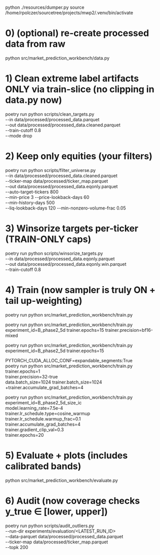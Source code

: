 python ./resources/dumper.py
source /home/rpolczer/sourcetree/projects/mwp2/.venv/bin/activate

# 0) (optional) re-create processed data from raw
python src/market_prediction_workbench/data.py

# 1) Clean extreme label artifacts ONLY via train-slice (no clipping in data.py now)
poetry run python scripts/clean_targets.py \
  --in data/processed/processed_data.parquet \
  --out data/processed/processed_data.cleaned.parquet \
  --train-cutoff 0.8 \
  --mode drop

# 2) Keep only equities (your filters)
poetry run python scripts/filter_universe.py \
  --in data/processed/processed_data.cleaned.parquet \
  --ticker-map data/processed/ticker_map.parquet \
  --out data/processed/processed_data.eqonly.parquet \
  --auto-target-tickers 800 \
  --min-price 3 --price-lookback-days 60 \
  --min-history-days 500 \
  --liq-lookback-days 120 --min-nonzero-volume-frac 0.05

# 3) Winsorize targets per-ticker (TRAIN-ONLY caps)
poetry run python scripts/winsorize_targets.py \
  --in data/processed/processed_data.eqonly.parquet \
  --out data/processed/processed_data.eqonly.win.parquet \
  --train-cutoff 0.8

# 4) Train (now sampler is truly ON + tail up-weighting)
poetry run python src/market_prediction_workbench/train.py

poetry run python src/market_prediction_workbench/train.py \
  experiment_id=B_phase2_5d trainer.epochs=15 trainer.precision=bf16-mixed

poetry run python src/market_prediction_workbench/train.py \
  experiment_id=B_phase2_5d trainer.epochs=15


PYTORCH_CUDA_ALLOC_CONF=expandable_segments:True \
poetry run python src/market_prediction_workbench/train.py \
  trainer.epochs=1 \
  trainer.precision=32-true \
  data.batch_size=1024 trainer.batch_size=1024 \
  +trainer.accumulate_grad_batches=4

poetry run python src/market_prediction_workbench/train.py \
  experiment_id=B_phase2_5d_size_ic \
  model.learning_rate=7.5e-4 \
  trainer.lr_schedule.type=cosine_warmup \
  trainer.lr_schedule.warmup_frac=0.1 \
  trainer.accumulate_grad_batches=4 \
  trainer.gradient_clip_val=0.3 \
  trainer.epochs=20



# 5) Evaluate + plots (includes calibrated bands)
python src/market_prediction_workbench/evaluate.py

# 6) Audit (now coverage checks y_true ∈ [lower, upper])
poetry run python scripts/audit_outliers.py \
  --run-dir experiments/evaluation/<LATEST_RUN_ID> \
  --data-parquet data/processed/processed_data.parquet \
  --ticker-map data/processed/ticker_map.parquet \
  --topk 200
